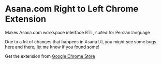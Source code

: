 Asana.com Right to Left Chrome Extension
===================================

Makes Asana.com workspace interface RTL, suited for Persian language

Due to a lot of changes that happens in Asana UI, you might see some bugs here and there, let me know if you found some!

Get the extension from <a href="https://chrome.google.com/webstore/detail/asana-rtl/bfhkkohjmifekehijomlgaldjmghhfig">Google Chrome Store</a>
